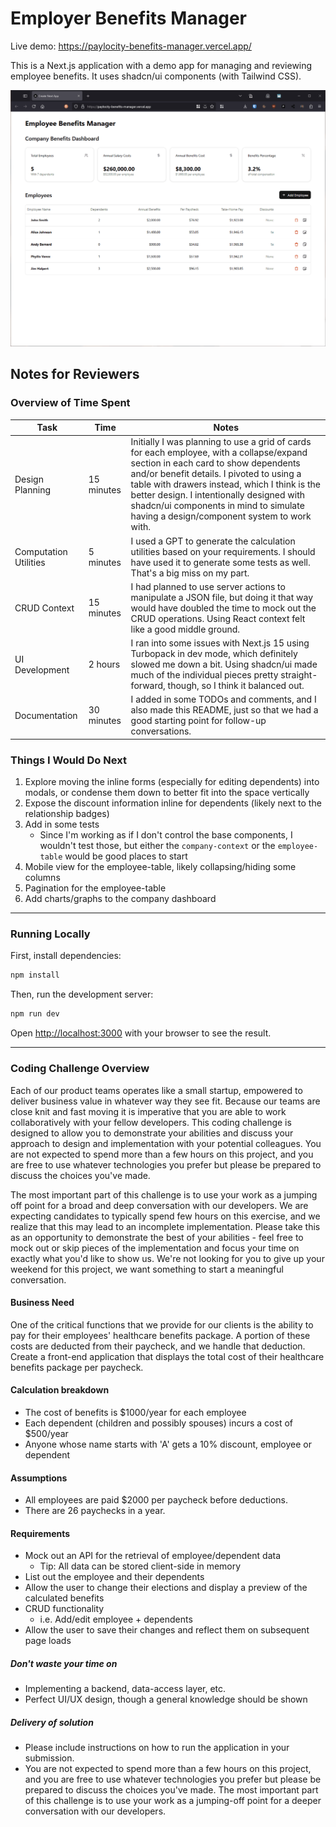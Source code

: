 # Employer Benefits Manager

Live demo: <https://paylocity-benefits-manager.vercel.app/>

This is a Next.js application with a demo app for managing and reviewing employee benefits. It uses shadcn/ui components (with Tailwind CSS).

![GIF preview of the app](paylocity-benefits-manager.gif)

## Notes for Reviewers

### Overview of Time Spent

| Task                  | Time       | Notes                                                                                                                                                                                                                                                                                                                                                                |
| --------------------- | ---------- | -------------------------------------------------------------------------------------------------------------------------------------------------------------------------------------------------------------------------------------------------------------------------------------------------------------------------------------------------------------------- |
| Design Planning       | 15 minutes | Initially I was planning to use a grid of cards for each employee, with a collapse/expand section in each card to show dependents and/or benefit details. I pivoted to using a table with drawers instead, which I think is the better design. I intentionally designed with shadcn/ui components in mind to simulate having a design/component system to work with. |
| Computation Utilities | 5 minutes  | I used a GPT to generate the calculation utilities based on your requirements. I should have used it to generate some tests as well. That's a big miss on my part.                                                                                                                                                                                                   |
| CRUD Context          | 15 minutes | I had planned to use server actions to manipulate a JSON file, but doing it that way would have doubled the time to mock out the CRUD operations. Using React context felt like a good middle ground.                                                                                                                                                                |
| UI Development        | 2 hours    | I ran into some issues with Next.js 15 using Turbopack in dev mode, which definitely slowed me down a bit. Using shadcn/ui made much of the individual pieces pretty straight-forward, though, so I think it balanced out.                                                                                                                                           |
| Documentation         | 30 minutes | I added in some TODOs and comments, and I also made this README, just so that we had a good starting point for follow-up conversations.                                                                                                                                                                                                                              |

### Things I Would Do Next

1. Explore moving the inline forms (especially for editing dependents) into modals, or condense them down to better fit into the space vertically
2. Expose the discount information inline for dependents (likely next to the relationship badges)
3. Add in some tests
    - Since I'm working as if I don't control the base components, I wouldn't test those, but either the `company-context` or the `employee-table` would be good places to start  
4. Mobile view for the employee-table, likely collapsing/hiding some columns
5. Pagination for the employee-table
6. Add charts/graphs to the company dashboard

* * *

### Running Locally

First, install dependencies:

```bash
npm install
```

Then, run the development server:

```bash
npm run dev
```

Open [http://localhost:3000](http://localhost:3000) with your browser to see the result.

* * *

### Coding Challenge Overview

Each of our product teams operates like a small startup, empowered to deliver business value in whatever way they see fit. Because our teams are close knit and fast moving it is imperative that you are able to work collaboratively with your fellow developers. This coding challenge is designed to allow you to demonstrate your abilities and discuss your approach to design and implementation with your potential colleagues. You are not expected to spend more than a few hours on this project, and you are free to use whatever technologies you prefer but please be prepared to discuss the choices you've made.

The most important part of this challenge is to use your work as a jumping off point for a broad and deep
conversation with our developers. We are expecting candidates to typically spend few hours on this exercise, and we realize that this may lead to an incomplete implementation. Please take this as an opportunity to demonstrate the best of your abilities - feel free to mock out or skip pieces of the implementation and focus your time on exactly what you'd like to show us. We're not looking for you to give up your weekend for this project, we want something to start a meaningful conversation.

#### Business Need

One of the critical functions that we provide for our clients is the ability to pay for their employees' healthcare benefits package. A portion of these costs are deducted from their paycheck, and we handle that deduction. Create a front-end application that displays the total cost of their healthcare benefits package per paycheck.

#### Calculation breakdown

- The cost of benefits is $1000/year for each employee
- Each dependent (children and possibly spouses) incurs a cost of $500/year
- Anyone whose name starts with 'A' gets a 10% discount, employee or dependent

#### Assumptions

- All employees are paid $2000 per paycheck before deductions.
- There are 26 paychecks in a year.

#### Requirements

- Mock out an API for the retrieval of employee/dependent data
  - Tip: All data can be stored client-side in memory
- List out the employee and their dependents
- Allow the user to change their elections and display a preview of the calculated benefits
- CRUD functionality
  - i.e. Add/edit employee + dependents
- Allow the user to save their changes and reflect them on subsequent page loads

##### Don't waste your time on

- Implementing a backend, data-access layer, etc.
- Perfect UI/UX design, though a general knowledge should be shown

##### Delivery of solution

- Please include instructions on how to run the application in your submission.
- You are not expected to spend more than a few hours on this project, and you are free to use whatever
technologies you prefer but please be prepared to discuss the choices you've made. The most important part of this challenge is to use your work as a jumping-off point for a deeper conversation with our developers.